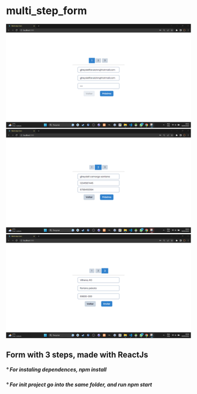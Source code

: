 # multi_step_form


<div> <img src="https://raw.githubusercontent.com/gheysiell/images/main/multi_steps_form_1.png"/> </div>
<div> <img src="https://raw.githubusercontent.com/gheysiell/images/main/multi_steps_form_2.png"/> </div>
<div> <img src="https://raw.githubusercontent.com/gheysiell/images/main/multi_steps_form_3.png"/> </div>
<div> <h2> Form with 3 steps, made with ReactJs </h2> </div>
<div> <h5> ° For instaling dependences, npm install </h5> </div>
<div> <h5> ° For init project go into the same folder, and run npm start </h5> </div> 